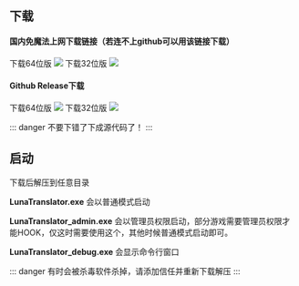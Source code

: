 ## 下载

#### 国内免魔法上网下载链接（若连不上github可以用该链接下载）

下载64位版 <a href="javascript:void(0)" onclick="openlink('Resource/DownloadLuna/64')" ><img src="https://img.shields.io/badge/download_64bit-blue"/></a> 下载32位版 <a href="javascript:void(0)" onclick="openlink('Resource/DownloadLuna/32')"><img src="https://img.shields.io/badge/download_32bit-blue"/></a>

#### Github Release下载

下载64位版 <a href="https://github.com/HIllya51/LunaTranslator/releases/latest/download/LunaTranslator.zip" target="_blank"><img src="https://img.shields.io/badge/download_64bit-blue"/></a> 下载32位版 <a href="https://github.com/HIllya51/LunaTranslator/releases/latest/download/LunaTranslator_x86.zip" target="_blank"><img src="https://img.shields.io/badge/download_32bit-blue"/></a>

::: danger
不要下错了下成源代码了！
:::

## 启动

下载后解压到任意目录

**LunaTranslator.exe** 会以普通模式启动 

**LunaTranslator_admin.exe** 会以管理员权限启动，部分游戏需要管理员权限才能HOOK，仅这时需要使用这个，其他时候普通模式启动即可。

**LunaTranslator_debug.exe** 会显示命令行窗口


::: danger
有时会被杀毒软件杀掉，请添加信任并重新下载解压
:::

